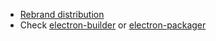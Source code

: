 * [Rebrand distribution](https://electron.atom.io/docs/tutorial/application-distribution/)
* Check [electron-builder](https://github.com/electron-userland/electron-builder) or [electron-packager](https://github.com/electron-userland/electron-packager)
